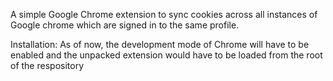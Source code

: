 A simple Google Chrome extension to sync cookies across all instances of Google chrome which are signed in to the same profile.

Installation:
As of now, the development mode of Chrome will have to be enabled and the unpacked extension would have to be loaded from the root of the respository
